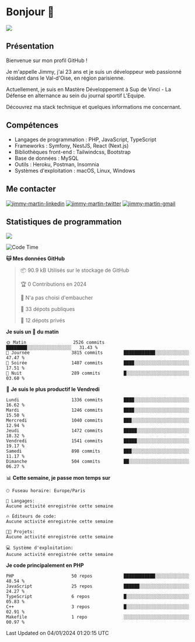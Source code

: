 # Bonjour 👋

![](https://komarev.com/ghpvc/?username=jimmy-martin&color=1a1b27)

## Présentation

Bienvenue sur mon profil GitHub !

Je m'appelle Jimmy, j'ai 23 ans et je suis un développeur web passionné résidant dans le Val-d'Oise, en région parisienne.

Actuellement, je suis en Mastère Développement à Sup de Vinci - La Défense en alternance au sein du journal sportif L'Equipe.

Découvrez ma stack technique et quelques informations me concernant.

## Compétences

- Langages de programmation : PHP, JavaScript, TypeScript
- Frameworks : Symfony, NestJS, React (Next.js)
- Bibliothèques front-end : Tailwindcss, Bootstrap
- Base de données : MySQL
- Outils : Heroku, Postman, Insomnia
- Systèmes d'exploitation : macOS, Linux, Windows

## Me contacter

<p>
<a href="https://www.linkedin.com/in/jimmy-martin-dev/" target="_blank"><img align="center" src="https://img.shields.io/badge/-LinkedIn-0077B5?style=for-the-badge&logo=Linkedin&logoColor=white" alt="jimmy-martin-linkedin"/></a>
<a href="https://twitter.com/jimmydev_" target="_blank"><img align="center" src="https://img.shields.io/badge/-Twitter-1DA1F2?style=for-the-badge&logo=Twitter&logoColor=white" alt="jimmy-martin-twitter"/></a>
<a href="mailto:jimmy.martin952@gmail.com" target="_blank"><img align="center" src="https://img.shields.io/badge/gmail-D14836?style=for-the-badge&logo=gmail&logoColor=white" alt="jimmy-martin-gmail"/></a>
</p>

## Statistiques de programmation

<a href="https://github-readme-stats.vercel.app/api/top-langs/?username=jimmy-martin&layout=compact">
  <img align="center" src="https://github-readme-stats.vercel.app/api/top-langs/?username=jimmy-martin&layout=compact"/>
</a>

<!--START_SECTION:waka-->
![Code Time](http://img.shields.io/badge/Code%20Time-1%2C937%20hrs%2031%20mins-blue)

**🐱 Mes données GitHub** 

> 📦 90.9 kB Utilisés sur le stockage de GitHub 
 > 
> 🏆 0 Contributions en 2024
 > 
> 🚫 N'a pas choisi d'embaucher
 > 
> 📜 33 dépots publiques 
 > 
> 🔑 12 dépots privés 
 > 
**Je suis un 🐤 du matin** 

```text
🌞 Matin                  2526 commits        ████████░░░░░░░░░░░░░░░░░   31.43 % 
🌆 Journée                3815 commits        ████████████░░░░░░░░░░░░░   47.47 % 
🌃 Soirée                 1407 commits        ████░░░░░░░░░░░░░░░░░░░░░   17.51 % 
🌙 Nuit                   289 commits         █░░░░░░░░░░░░░░░░░░░░░░░░   03.60 % 
```
📅 **Je suis le plus productif le Vendredi** 

```text
Lundi                    1336 commits        ████░░░░░░░░░░░░░░░░░░░░░   16.62 % 
Mardi                    1246 commits        ████░░░░░░░░░░░░░░░░░░░░░   15.50 % 
Mercredi                 1040 commits        ███░░░░░░░░░░░░░░░░░░░░░░   12.94 % 
Jeudi                    1472 commits        █████░░░░░░░░░░░░░░░░░░░░   18.32 % 
Vendredi                 1541 commits        █████░░░░░░░░░░░░░░░░░░░░   19.17 % 
Samedi                   898 commits         ███░░░░░░░░░░░░░░░░░░░░░░   11.17 % 
Dimanche                 504 commits         ██░░░░░░░░░░░░░░░░░░░░░░░   06.27 % 
```


📊 **Cette semaine, je passe mon temps sur** 

```text
🕑︎ Fuseau horaire: Europe/Paris

💬 Langages: 
Aucune activité enregistrée cette semaine

🔥 Éditeurs de code: 
Aucune activité enregistrée cette semaine

🐱‍💻 Projets: 
Aucune activité enregistrée cette semaine

💻 Système d'exploitation: 
Aucune activité enregistrée cette semaine
```

**Je code principalement en PHP** 

```text
PHP                      50 repos            ████████████░░░░░░░░░░░░░   48.54 % 
JavaScript               25 repos            ██████░░░░░░░░░░░░░░░░░░░   24.27 % 
TypeScript               6 repos             █░░░░░░░░░░░░░░░░░░░░░░░░   05.83 % 
C++                      3 repos             █░░░░░░░░░░░░░░░░░░░░░░░░   02.91 % 
Makefile                 1 repo              ░░░░░░░░░░░░░░░░░░░░░░░░░   00.97 % 
```




 Last Updated on 04/01/2024 01:20:15 UTC
<!--END_SECTION:waka-->


